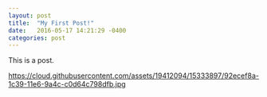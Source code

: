 ```yaml
---
layout: post
title:  "My First Post!"
date:   2016-05-17 14:21:29 -0400
categories: post
---
```

This is a post.

https://cloud.githubusercontent.com/assets/19412094/15333897/92ecef8a-1c39-11e6-9a4c-c0d64c798dfb.jpg
